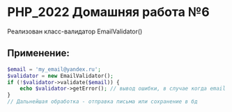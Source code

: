 # PHP_2022 Домашняя работа №6

Реализован класс-валидатор EmailValidator()

## Применение:

```php
$email = 'my_email@yandex.ru';
$validator = new EmailValidator();
if (!$validator->validate($email)) {
    echo $validator->getError(); // вывод ошибки, в случае когда email не валиден
}
// Дальнейшая обработка - отправка письма или сохранение в бд
```